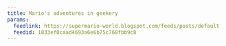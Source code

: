 ```yaml
---
title: Mario's adventures in geekery
params:
  feedlink: https://supermario-world.blogspot.com/feeds/posts/default
  feedid: 1833ef0caad4693a6e6b75c768fbb9c8
---
```

